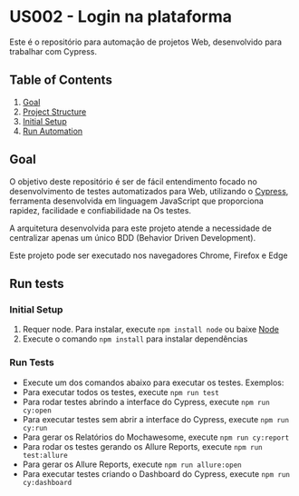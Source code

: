 # US002 - Login na plataforma

Este é o repositório para automação de projetos Web, desenvolvido para trabalhar com Cypress.

## Table of Contents

1. [Goal](#goal)
2. [Project Structure](#project-structure)
3. [Initial Setup](#initial-setup)
4. [Run Automation](#run-automation)

## Goal

O objetivo deste repositório é ser de fácil entendimento focado no desenvolvimento de testes automatizados para Web, utilizando o [Cypress](https://www.cypress.io/), ferramenta desenvolvida em linguagem JavaScript que proporciona rapidez, facilidade e confiabilidade na Os testes.

A arquitetura desenvolvida para este projeto atende a necessidade de centralizar apenas um único BDD (Behavior Driven Development).

Este projeto pode ser executado nos navegadores Chrome, Firefox e Edge

## Run tests

### Initial Setup

1. Requer node. Para instalar, execute `npm install node` ou baixe [Node](https://nodejs.org/en/download/)
2. Execute o comando `npm install` para instalar dependências

### Run Tests

- Execute um dos comandos abaixo para executar os testes.
  Exemplos:
- Para executar todos os testes, execute `npm run test`
- Para rodar testes abrindo a interface do Cypress, execute `npm run cy:open`
- Para executar testes sem abrir a interface do Cypress, execute `npm run cy:run`
- Para gerar os Relatórios do Mochawesome, execute `npm run cy:report`
- Para rodar os testes gerando os Allure Reports, execute `npm run test:allure`
- Para gerar os Allure Reports, execute `npm run allure:open`
- Para executar testes criando o Dashboard do Cypress, execute `npm run cy:dashboard`
<p>
